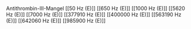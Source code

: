 Antithrombin-III-Mangel
[[50 Hz (E)]]
[[650 Hz (E)]]
[[1000 Hz (E)]]
[[5620 Hz (E)]]
[[7000 Hz (E)]]
[[377910 Hz (E)]]
[[400000 Hz (E)]]
[[563190 Hz (E)]]
[[642060 Hz (E)]]
[[985900 Hz (E)]]